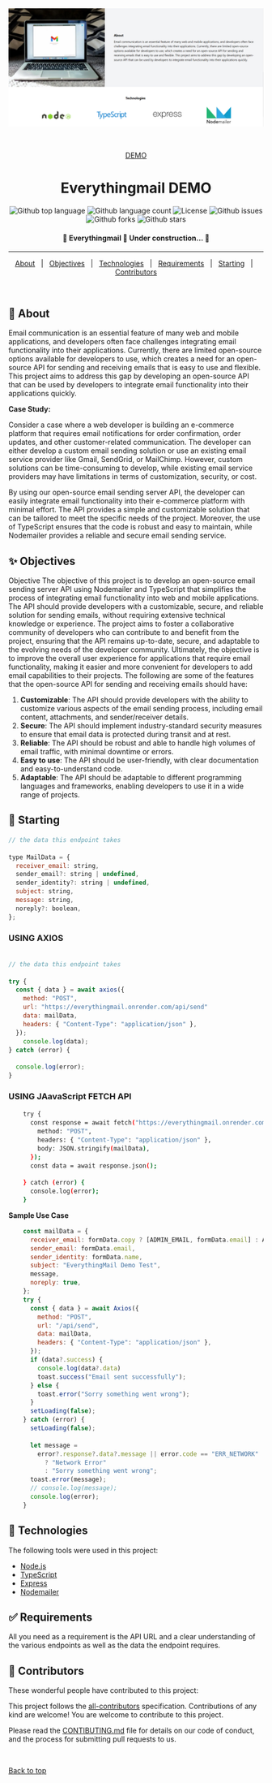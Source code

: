 <div align="center" id="top"> 
  <img src="https://github.com/LEARNERS-PAL/everythingmail/raw/master/.github/demo/emailer.png" alt="Everythingmail" />

  

&#xa0;

<a href="https://everything-mail.vercel.app/">DEMO</a>

</div>

<h1 align="center">Everythingmail DEMO</h1>

<p align="center">
  <img alt="Github top language" src="https://img.shields.io/github/languages/top/LEARNERS-PAL/everythingmail?color=56BEB8">

  <img alt="Github language count" src="https://img.shields.io/github/languages/count/LEARNERS-PAL/everythingmail?color=56BEB8">

  <!-- <img alt="Repository size" src="https://img.shields.io/github/repo-size/LEARNERS-PAL/everythingmail?color=56BEB8"> -->

  <img alt="License" src="https://img.shields.io/github/license/LEARNERS-PAL/everythingmail?color=56BEB8">

  <img alt="Github issues" src="https://img.shields.io/github/issues/LEARNERS-PAL/everythingmail?color=56BEB8" />

  <img alt="Github forks" src="https://img.shields.io/github/forks/LEARNERS-PAL/everythingmail?color=56BEB8" />

  <img alt="Github stars" src="https://img.shields.io/github/stars/LEARNERS-PAL/everythingmail?color=56BEB8" />
</p>

<!-- Status -->

<h4 align="center"> 
	🚧  Everythingmail 🚀 Under construction...  🚧
</h4>

<hr>

<p align="center">
  <a href="#dart-about">About</a> &#xa0; | &#xa0; 
  <a href="#sparkles-objectives">Objectives</a> &#xa0; | &#xa0;
  <a href="#rocket-technologies">Technologies</a> &#xa0; | &#xa0;
  <a href="#white_check_mark-requirements">Requirements</a> &#xa0; | &#xa0;
  <a href="#checkered_flag-starting">Starting</a> &#xa0; | &#xa0;
  <!-- <a href="#memo-license">License</a> &#xa0; | &#xa0; -->
  <a href="##memo-contributors" target="_blank">Contributors</a>
</p>

<br>

## :dart: About

Email communication is an essential feature of many web and mobile applications, and developers often face challenges integrating email functionality into their applications. Currently, there are limited open-source options available for developers to use, which creates a need for an open-source API for sending and receiving emails that is easy to use and flexible. This project aims to address this gap by developing an open-source API that can be used by developers to integrate email functionality into their applications quickly.

**Case Study:**

Consider a case where a web developer is building an e-commerce platform that requires email notifications for order confirmation, order updates, and other customer-related communication. The developer can either develop a custom email sending solution or use an existing email service provider like Gmail, SendGrid, or MailChimp. However, custom solutions can be time-consuming to develop, while existing email service providers may have limitations in terms of customization, security, or cost.

By using our open-source email sending server API, the developer can easily integrate email functionality into their e-commerce platform with minimal effort. The API provides a simple and customizable solution that can be tailored to meet the specific needs of the project. Moreover, the use of TypeScript ensures that the code is robust and easy to maintain, while Nodemailer provides a reliable and secure email sending service.

## :sparkles: Objectives

Objective
The objective of this project is to develop an open-source email sending server API using Nodemailer and TypeScript that simplifies the process of integrating email functionality into web and mobile applications. The API should provide developers with a customizable, secure, and reliable solution for sending emails, without requiring extensive technical knowledge or experience. The project aims to foster a collaborative community of developers who can contribute to and benefit from the project, ensuring that the API remains up-to-date, secure, and adaptable to the evolving needs of the developer community. Ultimately, the objective is to improve the overall user experience for applications that require email functionality, making it easier and more convenient for developers to add email capabilities to their projects.
The following are some of the features that the open-source API for sending and receiving emails should have:

1. **Customizable**: The API should provide developers with the ability to customize various aspects of the email sending process, including email content, attachments, and sender/receiver details.
2. **Secure**: The API should implement industry-standard security measures to ensure that email data is protected during transit and at rest.
3. **Reliable**: The API should be robust and able to handle high volumes of email traffic, with minimal downtime or errors.
4. **Easy to use**: The API should be user-friendly, with clear documentation and easy-to-understand code.
5. **Adaptable**: The API should be adaptable to different programming languages and frameworks, enabling developers to use it in a wide range of projects.

## :checkered_flag: Starting

```javascript
// the data this endpoint takes

type MailData = {
  receiver_email: string,
  sender_email?: string | undefined,
  sender_identity?: string | undefined,
  subject: string,
  message: string,
  noreply?: boolean,
};
```

### USING AXIOS

```javascript

// the data this endpoint takes

try {
  const { data } = await axios({
    method: "POST",
    url: "https://everythingmail.onrender.com/api/send"
    data: mailData,
    headers: { "Content-Type": "application/json" },
  });
    console.log(data);
} catch (error) {

  console.log(error);
}
```

### USING JAavaScript FETCH API

```bash
    try {
      const response = await fetch("https://everythingmail.onrender.com/api/send", {
        method: "POST",
        headers: { "Content-Type": "application/json" },
        body: JSON.stringify(mailData),
      });
      const data = await response.json();

    } catch (error) {
      console.log(error);
    }
```

**Sample Use Case**
    
```javascript 
    const mailData = {
      receiver_email: formData.copy ? [ADMIN_EMAIL, formData.email] : ADMIN_EMAIL,
      sender_email: formData.email,
      sender_identity: formData.name,
      subject: "EverythingMail Demo Test",
      message,
      noreply: true,
    };
    try {
      const { data } = await Axios({
        method: "POST",
        url: "/api/send",
        data: mailData,
        headers: { "Content-Type": "application/json" },
      });
      if (data?.success) {
        console.log(data?.data)
        toast.success("Email sent successfully");
      } else {
        toast.error("Sorry something went wrong");
      }
      setLoading(false);
    } catch (error) {
      setLoading(false);

      let message =
        error?.response?.data?.message || error.code == "ERR_NETWORK"
          ? "Network Error"
          : "Sorry something went wrong";
      toast.error(message);
      // console.log(message);
      console.log(error);
    }
```

## :rocket: Technologies

The following tools were used in this project:

- [Node.js](https://nodejs.org/en/)
- [TypeScript](https://www.typescriptlang.org/)
- [Express](https://expressjs.com/)
- [Nodemailer](https://nodemailer.com/about/)

## :white_check_mark: Requirements

All you need as a requirement is the API URL and a clear understanding of the various endpoints as well as the data the endpoint requires.

## :memo: Contributors

These wonderful people have contributed to this project:

<!-- readme: contributors -start -->
<!-- readme: contributors -end -->

This project follows the [all-contributors]() specification. Contributions of any kind are welcome!
You are welcome to contribute to this project.

Please read the [CONTIBUTING.md](./CONTRIBUTING.md) file for details on our code of conduct, and the process for submitting pull requests to us.

&#xa0;

<a href="#top">Back to top</a>
